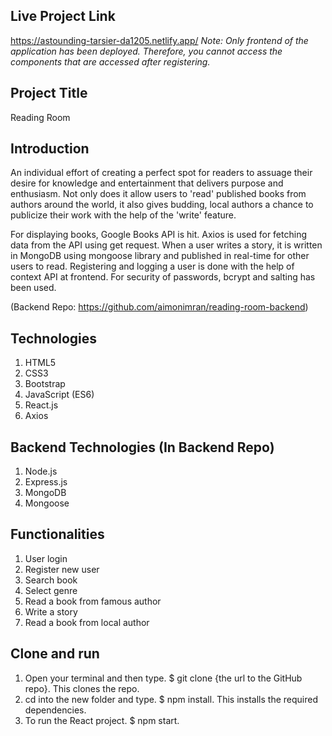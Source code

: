 ## Live Project Link
https://astounding-tarsier-da1205.netlify.app/
*Note: Only frontend of the application has been deployed. Therefore, you cannot access the components that are accessed after registering.*

## Project Title 
Reading Room

## Introduction
An individual effort of creating a perfect spot for readers to assuage their desire for knowledge and entertainment that delivers purpose and enthusiasm. Not only does it allow users to 'read' published books from authors around the world, it also gives budding, local authors a chance to publicize their work with the help of the 'write' feature.

For displaying books, Google Books API is hit. Axios is used for fetching data from the API using get request. When a user writes a story, it is written in MongoDB using mongoose library and published in real-time for other users to read. Registering and logging a user is done with the help of context API at frontend. For security of passwords, bcrypt and salting has been used.

(Backend Repo: https://github.com/aimonimran/reading-room-backend)

## Technologies 
1. HTML5
2. CSS3
3. Bootstrap
4. JavaScript (ES6)
5. React.js
6. Axios

## Backend Technologies (In Backend Repo)
1. Node.js
2. Express.js
3. MongoDB
4. Mongoose

## Functionalities
1. User login
2. Register new user
3. Search book
4. Select genre
5. Read a book from famous author
6. Write a story
7. Read a book from local author

## Clone and run
1. Open your terminal and then type. $ git clone {the url to the GitHub repo}. This clones the repo.
2. cd into the new folder and type. $ npm install. This installs the required dependencies.
3. To run the React project. $ npm start.
